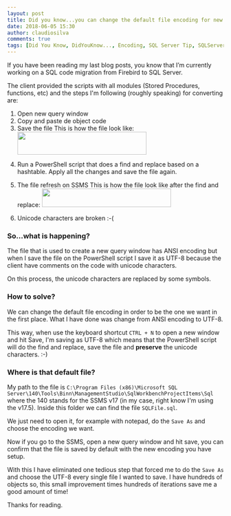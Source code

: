 ```yaml
---
layout: post
title: Did you know...you can change the default file encoding for new query on SSMS?
date: 2018-06-05 15:30
author: claudiosilva
comments: true
tags: [Did You Know, DidYouKnow..., Encoding, SQL Server Tip, SQLServer, SSMS, syndicated]
---
```

If you have been reading my last blog posts, you know that I’m currently working on a SQL code migration from Firebird to SQL Server.

The client provided the scripts with all modules (Stored Procedures, functions, etc) and the steps I'm following (roughly speaking) for converting are:

<ol>
<li>Open new query window</li>
<li>Copy and paste de object code</li>
<li>Save the file
This is how the file look like:
<img src="https://claudioessilva.github.io/img//2018/06/savedwithdefaultencoding_ansi1.png?w=300" alt="" width="300" height="53" class="aligncenter size-medium wp-image-1458" /></p></li>
<li><p>Run a PowerShell script that does a find and replace based on a hashtable. Apply all the changes and save the file again.</p></li>
<li><p>The file refresh on SSMS
This is how the file look like after the find and replace:
<img src="https://claudioessilva.github.io/img//2018/06/afterfindreplacepowershellandsaveasutf81.png?w=300" alt="" width="300" height="43" class="aligncenter size-medium wp-image-1457" /></p></li>
<li><p>Unicode characters are broken :-(</p></li>
</ol>

<h3>So...what is happening?</h3>

<p>The file that is used to create a new query window has ANSI encoding but when I save the file on the PowerShell script I save it as UTF-8 because the client have comments on the code with unicode characters.

On this process, the unicode characters are replaced by some symbols.

<h3>How to solve?</h3>

We can change the default file encoding in order to be the one we want in the first place. What I have done was change from ANSI encoding to UTF-8.

This way, when use the keyboard shortcut `CTRL + N` to open a new window and hit Save, I'm saving as UTF-8 which means that the PowerShell script will do the find and replace, save the file and <strong>preserve</strong> the unicode characters. :-)

<h3>Where is that default file?</h3>

My path to the file is `C:\Program Files (x86)\Microsoft SQL Server\140\Tools\Binn\ManagementStudio\SqlWorkbenchProjectItems\Sql` where the 140 stands for the SSMS v17 (in my case, right know I'm using the v17.5).
Inside this folder we can find the file `SQLFile.sql`.

We just need to open it, for example with notepad, do the `Save As` and choose the encoding we want.

Now if you go to the SSMS, open a new query window and hit save, you can confirm that the file is saved by default with the new encoding you have setup.

With this I have eliminated one tedious step that forced me to do the `Save As` and choose the UTF-8 every single file I wanted to save. I have hundreds of objects so, this small improvement times hundreds of iterations save me a good amount of time!

Thanks for reading.
